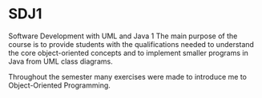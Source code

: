 # SDJ1
Software Development with UML and Java 1
The main purpose of the course is to provide students with the qualifications needed to understand the core object-oriented concepts and to implement smaller programs in Java from UML class diagrams.

Throughout the semester many exercises were made to introduce me to Object-Oriented Programming.
